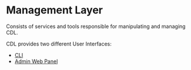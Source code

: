 # Management Layer

Consists of services and tools responsible for manipulating and managing CDL.

CDL provides two different User Interfaces:
* [CLI]
* [Admin Web Panel]


[CLI]: ./cli.md
[Admin Web Panel]: ./web_admin.md
